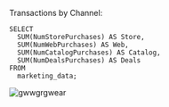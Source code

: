 
Transactions by Channel:

```
SELECT 
  SUM(NumStorePurchases) AS Store, 
  SUM(NumWebPurchases) AS Web, 
  SUM(NumCatalogPurchases) AS Catalog, 
  SUM(NumDealsPurchases) AS Deals 
FROM 
  marketing_data;

```
![gwwgrgwear](https://github.com/mfernandezcean/Marketing_Campaign_Results/assets/105746149/55b89e3b-64f0-48e3-85a7-a3837f0730e8)



